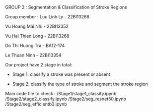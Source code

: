 GROUP 2 : Segmentation & Classification of Stroke Regions


Group member : 
Luu Linh Ly - 22BI13268

Vu Hoang Mai Nhi - 22BI13352

Vu Hai Thien Long - 22BI13268

Do Thi Huong Tra - BA12-174

Le Thuan Ninh - 22BI13354


Our project have 2 stage in total:
- Stage 1: classify a stroke was present or absent

- Stage 2: classify the type of stroke and segment the stroke region


Main code file to check : /Stage1/stage1_classify.ipynb
                          /Stage2/stage2_classify.ipynb
                          /Stage2/seg_resnet50.ipynb
                          /Stage2/seg_efficientb3.ipynb
